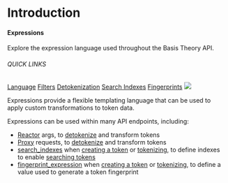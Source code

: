 # Introduction
<aside class="header-intro-box">
    <span>
        <h4>Expressions</h4>
        <p class="header-intro-body2-font">
          Explore the expression language used throughout the Basis Theory API.
        </p>
        <h6>QUICK LINKS</h6>
        <span class="intro-quick-links">
            <a href="#language">Language</a>
            <a href="#filters">Filters</a>
            <a href="#detokenization">Detokenization</a>
            <a href="#search-indexes">Search Indexes</a>
            <a href="#fingerprints">Fingerprints</a>
        </span>
    </span>
    <img src="/images/expressions-intro.svg"/>
</aside>

Expressions provide a flexible templating language that can be used to apply custom transformations to token data.

Expressions can be used within many API endpoints, including:

- [Reactor](https://developers.basistheory.com/concepts/what-are-reactors) args, to [detokenize](#detokenization) and transform tokens
- [Proxy](https://developers.basistheory.com/concepts/what-is-the-proxy) requests, to [detokenize](#detokenization) and transform tokens
- [search_indexes](#search-indexes) when [creating a token](/api-reference/#tokens-create-token) or [tokenizing](/api-reference/#tokenize), to define indexes to enable [searching tokens](/api-reference/#tokens-search-tokens)
- [fingerprint_expression](#fingerprints) when [creating a token](/api-reference/#tokens-create-token) or [tokenizing](/api-reference/#tokenize), to define a value used to generate a token fingerprint
